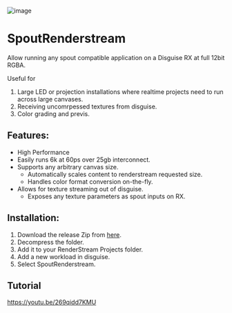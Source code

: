 ![image](https://user-images.githubusercontent.com/32549017/230662065-5dfc1772-e491-489e-a401-358b7885f2cc.png)

# SpoutRenderstream
Allow running any spout compatible application on a Disguise RX at full 12bit RGBA.

Useful for
1. Large LED or projection installations where realtime projects need to run across large canvases.
2. Receiving uncomrpessed textures from disguise.
3. Color grading and previs.


## Features:
-  High Performance
  - Easily runs 6k at 60ps over 25gb interconnect.
- Supports any arbitrary canvas size.
  - Automatically scales content to renderstream requested size.
  - Handles color format conversion on-the-fly.
- Allows for texture streaming out of disguise.
  - Exposes any texture parameters as spout inputs on RX.
  
  
## Installation:
1. Download the release Zip from [here](https://github.com/ZeroSpace-Studios/SpoutRenderstream/releases/download/v1.3d/ZeroSpaceSpoutBridge.zip).
2. Decompress the folder.
3. Add it to your RenderStream Projects folder.
4. Add a new workload in disguise.
5. Select SpoutRenderstream.

## Tutorial
https://youtu.be/269qidd7KMU
